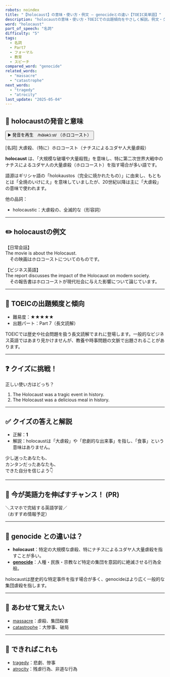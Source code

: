 ```yaml
---
robots: noindex
title: "【holocaust】の意味・使い方・例文 ― genocideとの違い【TOEIC英単語】"
description: "holocaustの意味・使い方・TOEICでの出題傾向をやさしく解説。例文・クイズ付きでgenocideとの違いもわかりやすく学べます。"
word: "holocaust"
part_of_speech: "名詞"
difficulty: "5"
tags:
  - 名詞
  - Part7
  - フォーマル
  - 教育
  - スピーチ
compared_word: "genocide"
related_words:
  - "massacre"
  - "catastrophe"
next_words:
  - "tragedy"
  - "atrocity"
last_update: "2025-05-04"
---
```


## 🔰 holocaustの発音と意味

<button class="play-audio" onclick="playTTS('holocaust')">
  <span class="play-audio-main">
    ▶️ 発音を再生　/hɑ́ləkɔ̀ːst/
  </span>
  <span class="play-audio-sub">
    （ホロコースト）
  </span>
</button>

[名詞] 大虐殺、（特に）ホロコースト（ナチスによるユダヤ人大量虐殺）

**holocaust** は、「大規模な破壊や大量殺戮」を意味し、特に第二次世界大戦中のナチスによるユダヤ人の大量虐殺（ホロコースト）を指す場合が多い語です。

語源はギリシャ語の「holokaustos（完全に焼かれたもの）」に由来し、もともとは「全焼のいけにえ」を意味していましたが、20世紀以降は主に「大虐殺」の意味で使われます。

他の品詞：  
- holocaustic：大虐殺の、全滅的な（形容詞）

---

## ✏️ holocaustの例文

【日常会話】  
The movie is about the Holocaust.  
　その映画はホロコーストについてのものです。

【ビジネス英語】  
The report discusses the impact of the Holocaust on modern society.  
　その報告書はホロコーストが現代社会に与えた影響について論じています。

---

## 🎯 TOEICの出題頻度と傾向

- 難易度：★★★★★
- 出題パート：Part 7（長文読解）

TOEICでは歴史や社会問題を扱う長文読解でまれに登場します。一般的なビジネス英語ではあまり見かけませんが、教養や時事問題の文脈で出題されることがあります。

---

## ❓ クイズに挑戦！

正しい使い方はどっち？

1. The Holocaust was a tragic event in history.  
2. The Holocaust was a delicious meal in history.

---

## ✅ クイズの答えと解説

- 正解：**1**
- 解説：holocaustは「大虐殺」や「悲劇的な出来事」を指し、「食事」という意味はありません。

少し迷ったあなたも、  
カンタンだったあなたも、  
できた自分を信じよう👇️

---

## 🚀 今が英語力を伸ばすチャンス！ (PR)

<div class="info-center">
＼スマホで完結する英語学習／<br>  
（おすすめ情報予定）
</div>

---

## 🤔  genocide との違いは？

- **holocaust**：特定の大規模な虐殺、特にナチスによるユダヤ人大量虐殺を指すことが多い。
- **[genocide](/word/genocide)**：人種・民族・宗教など特定の集団を意図的に絶滅させる行為全般。

holocaustは歴史的な特定事件を指す場合が多く、genocideはより広く一般的な集団虐殺を指します。

---

## 🧩 あわせて覚えたい

- [massacre](/word/massacre)：虐殺、集団殺害
- [catastrophe](/word/catastrophe)：大惨事、破局

---

## 📖 できればこれも

- [tragedy](/word/tragedy)：悲劇、惨事
- [atrocity](/word/atrocity)：残虐行為、非道な行為

<!-- cvid: aid49_bid47 -->
